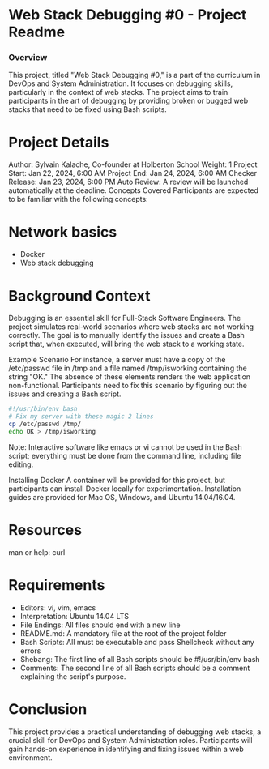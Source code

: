 # Web Stack Debugging #0 - Project Readme
### Overview
This project, titled "Web Stack Debugging #0," is a part of the curriculum in DevOps and System Administration. It focuses on debugging skills, particularly in the context of web stacks. The project aims to train participants in the art of debugging by providing broken or bugged web stacks that need to be fixed using Bash scripts.

# Project Details
Author: Sylvain Kalache, Co-founder at Holberton School
Weight: 1
Project Start: Jan 22, 2024, 6:00 AM
Project End: Jan 24, 2024, 6:00 AM
Checker Release: Jan 23, 2024, 6:00 PM
Auto Review: A review will be launched automatically at the deadline.
Concepts Covered
Participants are expected to be familiar with the following concepts:

# Network basics
- Docker
- Web stack debugging

# Background Context
Debugging is an essential skill for Full-Stack Software Engineers. The project simulates real-world scenarios where web stacks are not working correctly. The goal is to manually identify the issues and create a Bash script that, when executed, will bring the web stack to a working state.

Example Scenario
For instance, a server must have a copy of the /etc/passwd file in /tmp and a file named /tmp/isworking containing the string "OK." The absence of these elements renders the web application non-functional. Participants need to fix this scenario by figuring out the issues and creating a Bash script.

```bash
#!/usr/bin/env bash
# Fix my server with these magic 2 lines
cp /etc/passwd /tmp/
echo OK > /tmp/isworking
```
Note: Interactive software like emacs or vi cannot be used in the Bash script; everything must be done from the command line, including file editing.

Installing Docker
A container will be provided for this project, but participants can install Docker locally for experimentation. Installation guides are provided for Mac OS, Windows, and Ubuntu 14.04/16.04.

# Resources
man or help: curl

# Requirements
- Editors: vi, vim, emacs
- Interpretation: Ubuntu 14.04 LTS
- File Endings: All files should end with a new line
- README.md: A mandatory file at the root of the project folder
- Bash Scripts: All must be executable and pass Shellcheck without any errors
- Shebang: The first line of all Bash scripts should be #!/usr/bin/env bash
- Comments: The second line of all Bash scripts should be a comment explaining the script's purpose.

# Conclusion
This project provides a practical understanding of debugging web stacks, a crucial skill for DevOps and System Administration roles. Participants will gain hands-on experience in identifying and fixing issues within a web environment.
